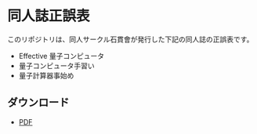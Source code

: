 # 同人誌正誤表

このリポジトリは、同人サークル石貫會が発行した下記の同人誌の正誤表です。

 - Effective 量子コンピュータ
 - 量子コンピュータ手習い
 - 量子計算器事始め

## ダウンロード

 - [PDF](https://kamakiri01.github.io/c89-c90-doujinshi-eratta/articles/book.pdf)
